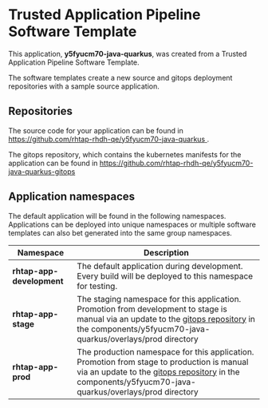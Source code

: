 # Trusted Application Pipeline Software Template

This application, **y5fyucm70-java-quarkus**, was created from a Trusted Application Pipeline Software Template.

The software templates create a new source and gitops deployment repositories with a sample source application. 

## Repositories

The source code for your application can be found in [https://github.com/rhtap-rhdh-qe/y5fyucm70-java-quarkus ](https://github.com/rhtap-rhdh-qe/y5fyucm70-java-quarkus ).
 
The gitops repository, which contains the kubernetes manifests for the application can be found in 
[https://github.com/rhtap-rhdh-qe/y5fyucm70-java-quarkus-gitops ](https://github.com/rhtap-rhdh-qe/y5fyucm70-java-quarkus-gitops ) 

## Application namespaces 

The default application will be found in the following namespaces. Applications can be deployed into unique namespaces or multiple software templates can also bet generated into the same group namespaces.  

|  Namespace   |  Description   |  
| -------- | -------- |   
| **rhtap-app-development** | The default application during development. Every build will be deployed to this namespace for testing. | 
| **rhtap-app-stage** | The staging namespace for this application. Promotion from development to stage is manual via an update to the [gitops repository](https://github.com/rhtap-rhdh-qe/y5fyucm70-java-quarkus-gitops ) in the components/y5fyucm70-java-quarkus/overlays/prod directory |  
| **rhtap-app-prod** | The production namespace for this application. Promotion from stage to production is manual via an update to the [gitops repository](https://github.com/rhtap-rhdh-qe/y5fyucm70-java-quarkus-gitops ) in the components/y5fyucm70-java-quarkus/overlays/prod directory | 
